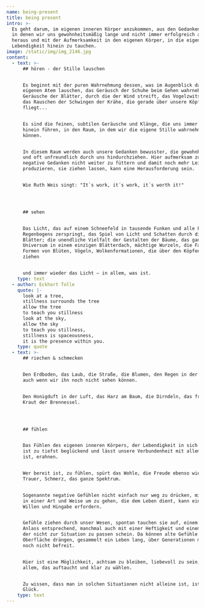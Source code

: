 ```yaml
---
name: being-present
title: being present
intro: >-
  Es geht darum, im eigenen inneren Körper anzukommen, aus den Gedankenkreiseln,
  in denen wir uns gewohnheitsmäßig lange und nicht immer erfolgreich aufhalten,
  heraus und mit der Aufmerksamkeit in den eigenen Körper, in die eigene
  Lebendigkeit hinein zu tauchen.
image: /static/img/img_2146.jpg
content:
  - text: >-
      ## hören - der Stille lauschen


      Es beginnt mit der puren Wahrnehmung dessen, was im Augenblick da ist: dem
      eigenen Atem lauschen, das Geräusch der Schuhe beim Gehen wahrnehmen, die
      Geräusche der Blätter, durch die der Wind streift, das Vogelzwitschern,
      das Rauschen der Schwingen der Krähe, die gerade über unsere Köpfe
      fliegt...


      Es sind die feinen, subtilen Geräusche und Klänge, die uns immer tiefer
      hinein führen, in den Raum, in dem wir die eigene Stille wahrnehmen
      können. 


      In diesem Raum werden auch unsere Gedanken bewusster, die gewohnheitsmäßig
      und oft unfreundlich durch uns hindurchziehen. Hier aufmerksam zu bleiben,
      negative Gedanken nicht weiter zu füttern und damit noch mehr Leid zu
      produzieren, sie ziehen lassen, kann eine Herausforderung sein.


      Wie Ruth Weis singt: "It`s work, it´s work, it´s worth it!"




      ## sehen


      Das Licht, das auf einem Schneefeld in tausende Funken und alle Farben des
      Regenbogens zerspringt, das Spiel von Licht und Schatten durch die
      Blätter; die unendliche Vielfalt der Gestalten der Bäume, das ganze
      Universum in einem einzigen Blätterdach, mächtige Wurzeln, die Farben und
      Formen von Blüten, Vögeln, Wolkenformationen, die über den Köpfen hinweg
      ziehen


      und immer wieder das Licht – in allem, was ist.
    type: text
  - author: Eckhart Tolle
    quote: |-
      look at a tree,
      stillness surrounds the tree
      allow the tree 
      to teach you stillness
      look at the sky, 
      allow the sky 
      to teach you stillness,
      stillness is spaceousness, 
      it is the presence within you.
    type: quote
  - text: >-
      ## riechen & schmecken


      Den Erdboden, das Laub, die Straße, die Blumen, den Regen in der Luft,
      auch wenn wir ihn noch nicht sehen können.


      Den Honigduft in der Luft, das Harz am Baum, die Dirndeln, das frische
      Kraut der Brennessel.




      ## fühlen


      Das Fühlen des eigenen inneren Körpers, der Lebendigkeit in sich selbst,
      ist zu tiefst beglückend und lässt unsere Verbundenheit mit allem, was
      ist, erahnen.


      Wer bereit ist, zu fühlen, spürt das Wohle, die Freude ebenso wie Wut,
      Trauer, Schmerz, das ganze Spektrum.


      Sogenannte negative Gefühlen nicht einfach nur weg zu drücken, mit ihnen
      in einer Art und Weise um zu gehen, die dem Leben dient, kann einiges an
      Willen und Hingabe erfordern.


      Gefühle ziehen durch unser Wesen, spontan tauchen sie auf, einem aktuellen
      Anlass entsprechend, manchmal auch mit einer Heftigkeit und einem Schmerz,
      der nicht zur Situation zu passen schein. Da können alte Gefühle an die
      Oberfläche drängen, gesammelt ein Leben lang, über Generationen manchmal,
      noch nicht befreit.


      Hier ist eine Möglichkeit, achtsam zu bleiben, liebevoll zu sein, mit
      allem, das auftaucht und klar zu wählen.


      Zu wissen, dass man in solchen Situationen nicht alleine ist, ist ein
      Glück.
    type: text
---
```


